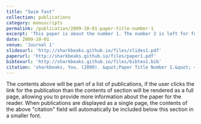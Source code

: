 ```yaml
---
title: "Swim fast"
collection: publications
category: manuscripts
permalink: /publication/2009-10-01-paper-title-number-1
excerpt: 'This paper is about the number 1. The number 2 is left for future work.'
date: 2009-10-01
venue: 'Journal 1'
slidesurl: 'http://sharkbeaks.github.io/files/slides1.pdf'
paperurl: 'http://sharkbeaks.github.io/files/paper1.pdf'
bibtexurl: 'http://sharkbeaks.github.io/files/bibtex1.bib'
citation: 'sharkbeaks, You. (2009). &quot;Paper Title Number 1.&quot; <i>Journal 1</i>. 1(1).'
---
```

The contents above will be part of a list of publications, if the user clicks the link for the publication than the contents of section will be rendered as a full page, allowing you to provide more information about the paper for the reader. When publications are displayed as a single page, the contents of the above "citation" field will automatically be included below this section in a smaller font.
